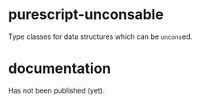 # purescript-unconsable

Type classes for data structures which can be `uncons`ed.

# documentation

Has not been published (yet).
